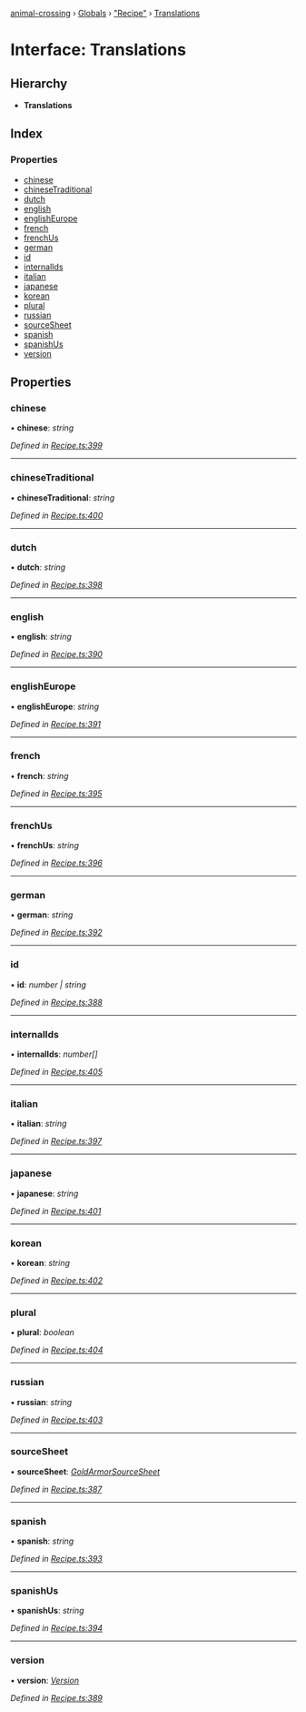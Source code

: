 [animal-crossing](../README.md) › [Globals](../globals.md) › ["Recipe"](../modules/_recipe_.md) › [Translations](_recipe_.translations.md)

# Interface: Translations

## Hierarchy

* **Translations**

## Index

### Properties

* [chinese](_recipe_.translations.md#chinese)
* [chineseTraditional](_recipe_.translations.md#chinesetraditional)
* [dutch](_recipe_.translations.md#dutch)
* [english](_recipe_.translations.md#english)
* [englishEurope](_recipe_.translations.md#englisheurope)
* [french](_recipe_.translations.md#french)
* [frenchUs](_recipe_.translations.md#frenchus)
* [german](_recipe_.translations.md#german)
* [id](_recipe_.translations.md#id)
* [internalIds](_recipe_.translations.md#internalids)
* [italian](_recipe_.translations.md#italian)
* [japanese](_recipe_.translations.md#japanese)
* [korean](_recipe_.translations.md#korean)
* [plural](_recipe_.translations.md#plural)
* [russian](_recipe_.translations.md#russian)
* [sourceSheet](_recipe_.translations.md#sourcesheet)
* [spanish](_recipe_.translations.md#spanish)
* [spanishUs](_recipe_.translations.md#spanishus)
* [version](_recipe_.translations.md#version)

## Properties

###  chinese

• **chinese**: *string*

*Defined in [Recipe.ts:399](https://github.com/Norviah/animal-crossing/blob/e9cea70/module/types/Recipe.ts#L399)*

___

###  chineseTraditional

• **chineseTraditional**: *string*

*Defined in [Recipe.ts:400](https://github.com/Norviah/animal-crossing/blob/e9cea70/module/types/Recipe.ts#L400)*

___

###  dutch

• **dutch**: *string*

*Defined in [Recipe.ts:398](https://github.com/Norviah/animal-crossing/blob/e9cea70/module/types/Recipe.ts#L398)*

___

###  english

• **english**: *string*

*Defined in [Recipe.ts:390](https://github.com/Norviah/animal-crossing/blob/e9cea70/module/types/Recipe.ts#L390)*

___

###  englishEurope

• **englishEurope**: *string*

*Defined in [Recipe.ts:391](https://github.com/Norviah/animal-crossing/blob/e9cea70/module/types/Recipe.ts#L391)*

___

###  french

• **french**: *string*

*Defined in [Recipe.ts:395](https://github.com/Norviah/animal-crossing/blob/e9cea70/module/types/Recipe.ts#L395)*

___

###  frenchUs

• **frenchUs**: *string*

*Defined in [Recipe.ts:396](https://github.com/Norviah/animal-crossing/blob/e9cea70/module/types/Recipe.ts#L396)*

___

###  german

• **german**: *string*

*Defined in [Recipe.ts:392](https://github.com/Norviah/animal-crossing/blob/e9cea70/module/types/Recipe.ts#L392)*

___

###  id

• **id**: *number | string*

*Defined in [Recipe.ts:388](https://github.com/Norviah/animal-crossing/blob/e9cea70/module/types/Recipe.ts#L388)*

___

###  internalIds

• **internalIds**: *number[]*

*Defined in [Recipe.ts:405](https://github.com/Norviah/animal-crossing/blob/e9cea70/module/types/Recipe.ts#L405)*

___

###  italian

• **italian**: *string*

*Defined in [Recipe.ts:397](https://github.com/Norviah/animal-crossing/blob/e9cea70/module/types/Recipe.ts#L397)*

___

###  japanese

• **japanese**: *string*

*Defined in [Recipe.ts:401](https://github.com/Norviah/animal-crossing/blob/e9cea70/module/types/Recipe.ts#L401)*

___

###  korean

• **korean**: *string*

*Defined in [Recipe.ts:402](https://github.com/Norviah/animal-crossing/blob/e9cea70/module/types/Recipe.ts#L402)*

___

###  plural

• **plural**: *boolean*

*Defined in [Recipe.ts:404](https://github.com/Norviah/animal-crossing/blob/e9cea70/module/types/Recipe.ts#L404)*

___

###  russian

• **russian**: *string*

*Defined in [Recipe.ts:403](https://github.com/Norviah/animal-crossing/blob/e9cea70/module/types/Recipe.ts#L403)*

___

###  sourceSheet

• **sourceSheet**: *[GoldArmorSourceSheet](../enums/_recipe_.goldarmorsourcesheet.md)*

*Defined in [Recipe.ts:387](https://github.com/Norviah/animal-crossing/blob/e9cea70/module/types/Recipe.ts#L387)*

___

###  spanish

• **spanish**: *string*

*Defined in [Recipe.ts:393](https://github.com/Norviah/animal-crossing/blob/e9cea70/module/types/Recipe.ts#L393)*

___

###  spanishUs

• **spanishUs**: *string*

*Defined in [Recipe.ts:394](https://github.com/Norviah/animal-crossing/blob/e9cea70/module/types/Recipe.ts#L394)*

___

###  version

• **version**: *[Version](../enums/_recipe_.version.md)*

*Defined in [Recipe.ts:389](https://github.com/Norviah/animal-crossing/blob/e9cea70/module/types/Recipe.ts#L389)*
